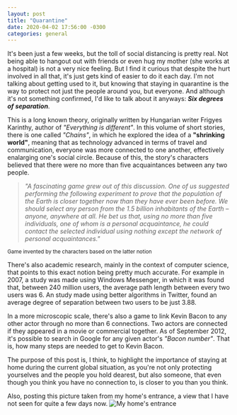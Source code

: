 ```yaml
---
layout: post
title: "Quarantine"
date: 2020-04-02 17:56:00 -0300
categories: general 
---
```

It's been just a few weeks, but the toll of social distancing is pretty real. Not being able to hangout out with friends or even hug my mother (she works at a hospital) is not a very nice feeling. But I find it curious that despite the hurt involved in all that, it's just gets kind of easier to do it each day. I'm not talking about getting used to it, but knowing that staying in quarantine is the way to protect not just the people around you, but everyone. And although it's not something confirmed, I'd like to talk about it anyways: **_Six degrees of separation_**.

This is a long known theory, originally written by Hungarian writer Frigyes Karinthy, author of _"Everything is different"_. In this volume of short stories, there is one called _"Chains"_, in which he explored the idea of a **"shrinking world"**, meaning that as technology advanced in terms of travel and communication, everyone was more connected to one another, effectively enalarging one's social circle. Because of this, the story's characters believed that there were no more than five acquaintances between any two people. 

>_"A fascinating game grew out of this discussion. One of us suggested performing the following experiment to prove that the population of the Earth is closer together now than they have ever been before. We should select any person from the 1.5 billion inhabitants of the Earth – anyone, anywhere at all. He bet us that, using no more than five individuals, one of whom is a personal acquaintance, he could contact the selected individual using nothing except the network of personal acquaintances."_


<sup>Game invented by the characters based on the latter notion</sup>

There's also academic research, mainly in the context of computer science, that points to this exact notion being pretty much accurate. For example in 2007, a study was made using Windows Messenger, in which it was found that, between 240 million users, the average path length between every two users was 6. An study made using better algorithms in Twitter, found an average degree of separation between two users to be just 3.88.

In a more microscopic scale, there's also a game to link Kevin Bacon to any other actor through no more than 6 connections. Two actors are connected if they appeared in a movie or commercial together. As of September 2012, it's possible to search in Google for any given actor's _"Bacon number"_. That is, how many steps are needed to get to Kevin Bacon.

The purpose of this post is, I think, to highlight the importance of staying at home during the current global situation, as you're not only protecting yourselves and the people you hold dearest, but also someone, that even though you think you have no connection to, is closer to you than you think.

Also, posting this picture taken from my home's entrance, a view that I have not seen for quite a few days now.
![My home's entrance](https://i.imgur.com/eEyUilD.jpg)
